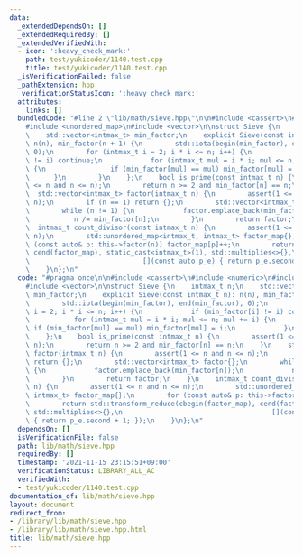 ```yaml
---
data:
  _extendedDependsOn: []
  _extendedRequiredBy: []
  _extendedVerifiedWith:
  - icon: ':heavy_check_mark:'
    path: test/yukicoder/1140.test.cpp
    title: test/yukicoder/1140.test.cpp
  _isVerificationFailed: false
  _pathExtension: hpp
  _verificationStatusIcon: ':heavy_check_mark:'
  attributes:
    links: []
  bundledCode: "#line 2 \"lib/math/sieve.hpp\"\n\n#include <cassert>\n#include <numeric>\n\
    #include <unordered_map>\n#include <vector>\n\nstruct Sieve {\n    intmax_t n;\n\
    \    std::vector<intmax_t> min_factor;\n    explicit Sieve(const intmax_t n):\
    \ n(n), min_factor(n + 1) {\n        std::iota(begin(min_factor), end(min_factor),\
    \ 0);\n        for (intmax_t i = 2; i * i <= n; i++) {\n            if (min_factor[i]\
    \ != i) continue;\n            for (intmax_t mul = i * i; mul <= n; mul += i)\
    \ {\n                if (min_factor[mul] == mul) min_factor[mul] = i;\n      \
    \      }\n        }\n    };\n    bool is_prime(const intmax_t n) {\n        assert(1\
    \ <= n and n <= n);\n        return n >= 2 and min_factor[n] == n;\n    }\n  \
    \  std::vector<intmax_t> factor(intmax_t n) {\n        assert(1 <= n and n <=\
    \ n);\n        if (n == 1) return {};\n        std::vector<intmax_t> factor{};\n\
    \        while (n != 1) {\n            factor.emplace_back(min_factor[n]);\n \
    \           n /= min_factor[n];\n        }\n        return factor;\n    }\n  \
    \  intmax_t count_divisor(const intmax_t n) {\n        assert(1 <= n and n <=\
    \ n);\n        std::unordered_map<intmax_t, intmax_t> factor_map{};\n        for\
    \ (const auto& p: this->factor(n)) factor_map[p]++;\n        return std::transform_reduce(cbegin(factor_map),\
    \ cend(factor_map), static_cast<intmax_t>(1), std::multiplies<>{},\n         \
    \                            [](const auto p_e) { return p_e.second + 1; });\n\
    \    }\n};\n"
  code: "#pragma once\n\n#include <cassert>\n#include <numeric>\n#include <unordered_map>\n\
    #include <vector>\n\nstruct Sieve {\n    intmax_t n;\n    std::vector<intmax_t>\
    \ min_factor;\n    explicit Sieve(const intmax_t n): n(n), min_factor(n + 1) {\n\
    \        std::iota(begin(min_factor), end(min_factor), 0);\n        for (intmax_t\
    \ i = 2; i * i <= n; i++) {\n            if (min_factor[i] != i) continue;\n \
    \           for (intmax_t mul = i * i; mul <= n; mul += i) {\n               \
    \ if (min_factor[mul] == mul) min_factor[mul] = i;\n            }\n        }\n\
    \    };\n    bool is_prime(const intmax_t n) {\n        assert(1 <= n and n <=\
    \ n);\n        return n >= 2 and min_factor[n] == n;\n    }\n    std::vector<intmax_t>\
    \ factor(intmax_t n) {\n        assert(1 <= n and n <= n);\n        if (n == 1)\
    \ return {};\n        std::vector<intmax_t> factor{};\n        while (n != 1)\
    \ {\n            factor.emplace_back(min_factor[n]);\n            n /= min_factor[n];\n\
    \        }\n        return factor;\n    }\n    intmax_t count_divisor(const intmax_t\
    \ n) {\n        assert(1 <= n and n <= n);\n        std::unordered_map<intmax_t,\
    \ intmax_t> factor_map{};\n        for (const auto& p: this->factor(n)) factor_map[p]++;\n\
    \        return std::transform_reduce(cbegin(factor_map), cend(factor_map), static_cast<intmax_t>(1),\
    \ std::multiplies<>{},\n                                     [](const auto p_e)\
    \ { return p_e.second + 1; });\n    }\n};\n"
  dependsOn: []
  isVerificationFile: false
  path: lib/math/sieve.hpp
  requiredBy: []
  timestamp: '2021-11-15 23:15:51+09:00'
  verificationStatus: LIBRARY_ALL_AC
  verifiedWith:
  - test/yukicoder/1140.test.cpp
documentation_of: lib/math/sieve.hpp
layout: document
redirect_from:
- /library/lib/math/sieve.hpp
- /library/lib/math/sieve.hpp.html
title: lib/math/sieve.hpp
---
```

